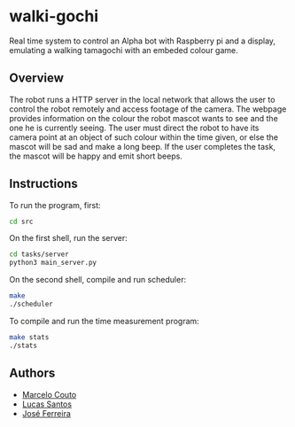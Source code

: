 # walki-gochi
Real time system to control an Alpha bot with Raspberry pi and a display, emulating a walking tamagochi with an embeded colour game. 

## Overview

The robot runs a HTTP server in the local network that allows the user to control the robot remotely and access footage of the camera. The webpage provides information on the colour the robot mascot wants to see and the one he is currently seeing. The user must direct the robot to have its camera point at an object of such colour within the time given, or else the mascot will be sad and make a long beep. If the user completes the task, the mascot will be happy and emit short beeps.

## Instructions

To run the program, first:
```sh
cd src
```

On the first shell, run the server:
```sh
cd tasks/server
python3 main_server.py
```

On the second shell, compile and run scheduler:
```sh
make
./scheduler
```

To compile and run the time measurement program:
```sh
make stats
./stats
``` 

## Authors

- [Marcelo Couto](https://github.com/marhcouto/)
- [Lucas Santos](https://github.com/lucascalvet)
- [José Ferreira](https://github.com/josepedropf) 
